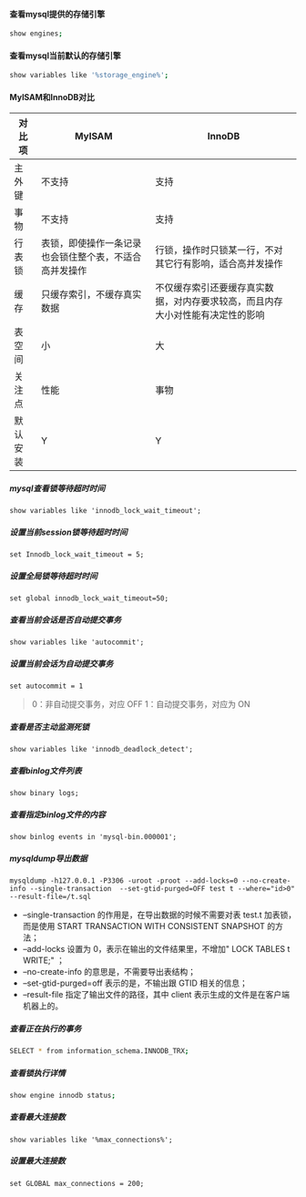 #### 查看mysql提供的存储引擎
```sh
show engines;
```
#### 查看mysql当前默认的存储引擎
```sh
show variables like '%storage_engine%';
```
#### MyISAM和InnoDB对比
对比项 | MyISAM | InnoDB
--- | --- | ---
主外键 | 不支持 | 支持
事物 | 不支持 | 支持
行表锁 | 表锁，即使操作一条记录也会锁住整个表，不适合高并发操作 | 行锁，操作时只锁某一行，不对其它行有影响，适合高并发操作
缓存 | 只缓存索引，不缓存真实数据 | 不仅缓存索引还要缓存真实数据，对内存要求较高，而且内存大小对性能有决定性的影响
表空间 | 小 | 大
关注点 | 性能 | 事物
默认安装 | Y | Y

##### mysql查看锁等待超时时间
```
show variables like 'innodb_lock_wait_timeout';
```
##### 设置当前session锁等待超时时间
```
set Innodb_lock_wait_timeout = 5;
```
##### 设置全局锁等待超时时间
```
set global innodb_lock_wait_timeout=50;
```
##### 查看当前会话是否自动提交事务
```
show variables like 'autocommit';
```
##### 设置当前会话为自动提交事务
```
set autocommit = 1
```
> 0：非自动提交事务，对应 OFF   1：自动提交事务，对应为 ON

##### 查看是否主动监测死锁
```
show variables like 'innodb_deadlock_detect';
```
##### 查看binlog文件列表
```
show binary logs;
```
##### 查看指定binlog文件的内容
```
show binlog events in 'mysql-bin.000001';
```
##### mysqldump导出数据
```
mysqldump -h127.0.0.1 -P3306 -uroot -proot --add-locks=0 --no-create-info --single-transaction  --set-gtid-purged=OFF test t --where="id>0" --result-file=/t.sql
```
- –single-transaction 的作用是，在导出数据的时候不需要对表 test.t 加表锁，而是使用 START TRANSACTION WITH CONSISTENT SNAPSHOT 的方法；
- –add-locks 设置为 0，表示在输出的文件结果里，不增加" LOCK TABLES t WRITE;" ；
- –no-create-info 的意思是，不需要导出表结构；
- –set-gtid-purged=off 表示的是，不输出跟 GTID 相关的信息；
- –result-file 指定了输出文件的路径，其中 client 表示生成的文件是在客户端机器上的。

##### 查看正在执行的事务
```sh
SELECT * from information_schema.INNODB_TRX;
```
##### 查看锁执行详情
```sh
show engine innodb status;
```
##### 查看最大连接数
```
show variables like '%max_connections%';
```
##### 设置最大连接数
```
set GLOBAL max_connections = 200;
```
